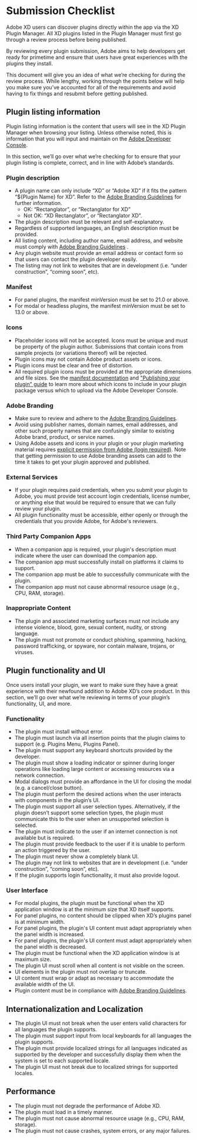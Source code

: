 # Submission Checklist

Adobe XD users can discover plugins directly within the app via the XD Plugin Manager. All XD plugins listed in the Plugin Manager must first go through a review process before being published.

By reviewing every plugin submission, Adobe aims to help developers get ready for primetime and ensure that users have great experiences with the plugins they install.

This document will give you an idea of what we’re checking for during the review process. While lengthy, working through the points below will help you make sure you’ve accounted for all of the requirements and avoid having to fix things and resubmit before getting published.


## Plugin listing information

Plugin listing information is the content that users will see in the XD Plugin Manager when browsing your listing. Unless otherwise noted, this is information that you will input and maintain on the [Adobe Developer Console](https://console.adobe.io/projects).

In this section, we’ll go over what we’re checking for to ensure that your plugin listing is complete, correct, and in line with Adobe’s standards.

### Plugin description

* A plugin name can only include “XD” or “Adobe XD” if it fits the pattern “${Plugin Name} for XD”. Refer to the [Adobe Branding Guidelines](https://partners.adobe.com/content/dam/tep_assets/public/public_1/documents/Adobe-Creative-Cloud-Developer-Brand-Guide-062218.pdf) for further information.
    * OK: “Rectanglator”, or “Rectanglator for XD”
    * Not OK: “XD Rectanglator”, or “Rectanglator XD”.
* The plugin description must be relevant and self-explanatory.
* Regardless of supported languages, an English description must be provided.
* All listing content, including author name, email address, and website must comply with [Adobe Branding Guidelines](https://partners.adobe.com/content/dam/tep_assets/public/public_1/documents/Adobe-Creative-Cloud-Developer-Brand-Guide-062218.pdf) .	
* Any plugin website must provide an email address or contact form so that users can contact the plugin developer easily.
* The listing may not link to websites that are in development (i.e. “under construction”, “coming soon”, etc).


### Manifest

* For panel plugins, the manifest minVersion must be set to 21.0 or above.
* For modal or headless plugins, the manifest minVersion must be set to 13.0 or above.

### Icons

* Placeholder icons will not be accepted. Icons must be unique and must be property of the plugin author. Submissions that contain icons from sample projects (or variations thereof) will be rejected.
* Plugin icons may not contain Adobe product assets or icons. 
* Plugin icons must be clear and free of distortion.
* All required plugin icons must be provided at the appropriate dimensions and file sizes. See the [manifest documentation](https://adobexdplatform.com/plugin-docs/reference/structure/manifest.html) and ["Publishing your plugin" guide](https://adobexdplatform.com/plugin-docs/distribution/how-to-submit-to-plugin-manager.html) to learn more about which icons to include in your plugin package versus which to upload via the Adobe Developer Console.

### Adobe Branding

* Make sure to review and adhere to the [Adobe Branding Guidelines](https://partners.adobe.com/content/dam/tep_assets/public/public_1/documents/Adobe-Creative-Cloud-Developer-Brand-Guide-062218.pdf).
* Avoid using publisher names, domain names, email addresses, and other such property names that are confusingly similar to existing Adobe brand, product, or service names.
* Using Adobe assets and icons in your plugin or your plugin marketing material requires [explicit permission from Adobe (login required)](https://partners.adobe.com/exchangeprogram/creativecloud/marketing.html). Note that getting permission to use Adobe branding assets can add to the time it takes to get your plugin approved and published.

### External Services

* If your plugin requires paid credentials, when you submit your plugin to Adobe, you must provide test account login credentials, license number, or anything else that would be required to ensure that we can fully review your plugin. 
* All plugin functionality must be accessible, either openly or through the credentials that you provide Adobe, for Adobe's reviewers.


### Third Party Companion Apps

* When a companion app is required, your plugin's description must indicate where the user can download the companion app.  
* The companion app must successfully install on platforms it claims to support.
* The companion app must be able to successfully communicate with the plugin.
* The companion app must not cause abnormal resource usage (e.g., CPU, RAM, storage).

### Inappropriate Content

* The plugin and associated marketing surfaces must not include any intense violence, blood, gore, sexual content, nudity, or strong language.
* The plugin must not promote or conduct phishing, spamming, hacking, password trafficking, or spyware, nor contain malware, trojans, or viruses.   


## Plugin functionality and UI

Once users install your plugin, we want to make sure they have a great experience with their newfound addition to Adobe XD’s core product. In this section, we’ll go over what we’re reviewing in terms of your plugin’s functionality, UI, and more.


### Functionality

* The plugin must install without error.
* The plugin must launch via all insertion points that the plugin claims to support (e.g. Plugins Menu, Plugins Panel). 
* The plugin must support any keyboard shortcuts provided by the developer.
* The plugin must show a loading indicator or spinner during longer operations like loading large content or accessing resources via a network connection.
* Modal dialogs must provide an affordance in the UI for closing the modal (e.g. a cancel/close button).
* The plugin must perform the desired actions when the user interacts with components in the plugin’s UI.  
* The plugin must support all user selection types. Alternatively, if the plugin doesn’t support some selection types, the plugin must communicate this to the user when an unsupported selection is selected.
* The plugin must indicate to the user if an internet connection is not available but is required.
* The plugin must provide feedback to the user if it is unable to perform an action triggered by the user.
* The plugin must never show a completely blank UI.
* The plugin may not link to websites that are in development (i.e. “under construction”, “coming soon”, etc).
* If the plugin supports login functionality, it must also provide logout.

### User Interface

* For modal plugins, the plugin must be functional when the XD application window is at the minimum size that XD itself supports.  
* For panel plugins, no content should be clipped when XD’s plugins panel is at minimum width.
* For panel plugins, the plugin's UI content must adapt appropriately when the panel width is increased.  
* For panel plugins, the plugin's UI content must adapt appropriately when the panel width is decreased.  
* The plugin must be functional when the XD application window is at maximum size.
* The plugin UI must scroll when all content is not visible on the screen.
* UI elements in the plugin must not overlap or truncate.  
* UI content must wrap or adapt as necessary to accommodate the available width of the UI.
* Plugin content must be in compliance with [Adobe Branding Guidelines](https://partners.adobe.com/content/dam/tep_assets/public/public_1/documents/Adobe-Creative-Cloud-Developer-Brand-Guide-062218.pdf). 
 

## Internationalization and Localization

* The plugin UI must not break when the user enters valid characters for all languages the plugin supports.
* The plugin must support input from local keyboards for all languages the plugin supports.
* The plugin must provide localized strings for all languages indicated as supported by the developer and successfully display them when the system is set to each supported locale.
* The plugin UI must not break due to localized strings for supported locales.


## Performance

* The plugin must not degrade the performance of Adobe XD. 
* The plugin must load in a timely manner. 
* The plugin must not cause abnormal resource usage (e.g., CPU, RAM, storage).
* The plugin must not cause crashes, system errors, or any major failures.

